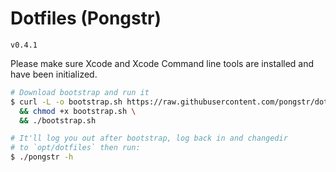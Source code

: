 Dotfiles (Pongstr)
===

`v0.4.1`

Please make sure Xcode and Xcode Command line tools are installed and have been
initialized.

```bash
# Download bootstrap and run it
$ curl -L -o bootstrap.sh https://raw.githubusercontent.com/pongstr/dotfiles/master/bootstrap.sh \
  && chmod +x bootstrap.sh \
  && ./bootstrap.sh

# It'll log you out after bootstrap, log back in and changedir
# to `opt/dotfiles` then run:
$ ./pongstr -h
```
